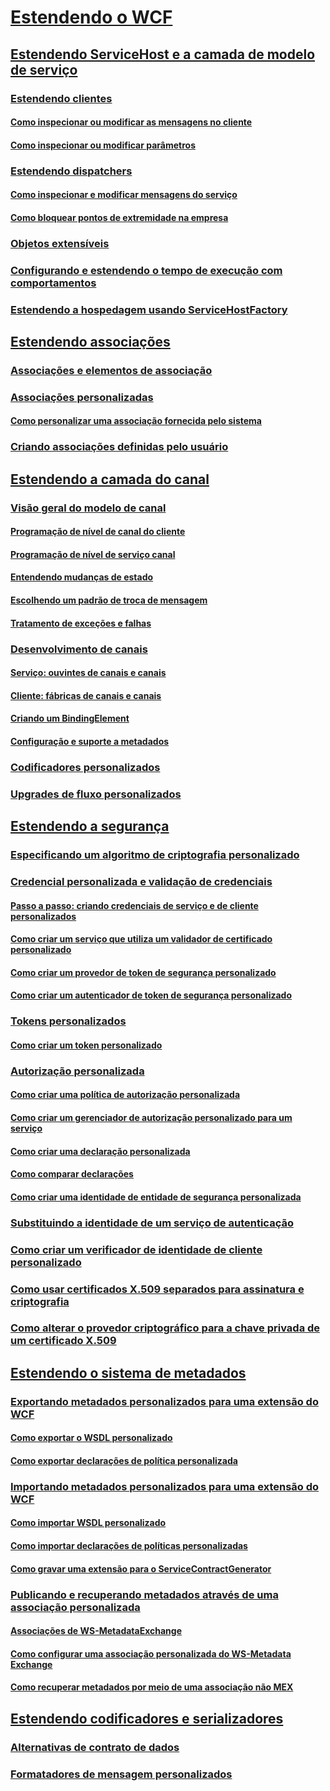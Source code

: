 # [Estendendo o WCF](index.md)
## [Estendendo ServiceHost e a camada de modelo de serviço](extending-servicehost-and-the-service-model-layer.md)
### [Estendendo clientes](extending-clients.md)
#### [Como inspecionar ou modificar as mensagens no cliente](how-to-inspect-or-modify-messages-on-the-client.md)
#### [Como inspecionar ou modificar parâmetros](how-to-inspect-or-modify-parameters.md)
### [Estendendo dispatchers](extending-dispatchers.md)
#### [Como inspecionar e modificar mensagens do serviço](how-to-inspect-and-modify-messages-on-the-service.md)
#### [Como bloquear pontos de extremidade na empresa](how-to-lock-down-endpoints-in-the-enterprise.md)
### [Objetos extensíveis](extensible-objects.md)
### [Configurando e estendendo o tempo de execução com comportamentos](configuring-and-extending-the-runtime-with-behaviors.md)
### [Estendendo a hospedagem usando ServiceHostFactory](extending-hosting-using-servicehostfactory.md)
## [Estendendo associações](extending-bindings.md)
### [Associações e elementos de associação](bindings-and-binding-elements.md)
### [Associações personalizadas](custom-bindings.md)
#### [Como personalizar uma associação fornecida pelo sistema](how-to-customize-a-system-provided-binding.md)
### [Criando associações definidas pelo usuário](creating-user-defined-bindings.md)
## [Estendendo a camada do canal](extending-the-channel-layer.md)
### [Visão geral do modelo de canal](channel-model-overview.md)
#### [Programação de nível de canal do cliente](client-channel-level-programming.md)
#### [Programação de nível de serviço canal](service-channel-level-programming.md)
#### [Entendendo mudanças de estado](understanding-state-changes.md)
#### [Escolhendo um padrão de troca de mensagem](choosing-a-message-exchange-pattern.md)
#### [Tratamento de exceções e falhas](handling-exceptions-and-faults.md)
### [Desenvolvimento de canais](developing-channels.md)
#### [Serviço: ouvintes de canais e canais](service-channel-listeners-and-channels.md)
#### [Cliente: fábricas de canais e canais](client-channel-factories-and-channels.md)
#### [Criando um BindingElement](creating-a-bindingelement.md)
#### [Configuração e suporte a metadados](configuration-and-metadata-support.md)
### [Codificadores personalizados](custom-encoders.md)
### [Upgrades de fluxo personalizados](custom-stream-upgrades.md)
## [Estendendo a segurança](extending-security.md)
### [Especificando um algoritmo de criptografia personalizado](specifying-a-custom-crypto-algorithm.md)
### [Credencial personalizada e validação de credenciais](custom-credential-and-credential-validation.md)
#### [Passo a passo: criando credenciais de serviço e de cliente personalizados](walkthrough-creating-custom-client-and-service-credentials.md)
#### [Como criar um serviço que utiliza um validador de certificado personalizado](how-to-create-a-service-that-employs-a-custom-certificate-validator.md)
#### [Como criar um provedor de token de segurança personalizado](how-to-create-a-custom-security-token-provider.md)
#### [Como criar um autenticador de token de segurança personalizado](how-to-create-a-custom-security-token-authenticator.md)
### [Tokens personalizados](custom-tokens.md)
#### [Como criar um token personalizado](how-to-create-a-custom-token.md)
### [Autorização personalizada](custom-authorization.md)
#### [Como criar uma política de autorização personalizada](how-to-create-a-custom-authorization-policy.md)
#### [Como criar um gerenciador de autorização personalizado para um serviço](how-to-create-a-custom-authorization-manager-for-a-service.md)
#### [Como criar uma declaração personalizada](how-to-create-a-custom-claim.md)
#### [Como comparar declarações](how-to-compare-claims.md)
#### [Como criar uma identidade de entidade de segurança personalizada](how-to-create-a-custom-principal-identity.md)
### [Substituindo a identidade de um serviço de autenticação](overriding-the-identity-of-a-service-for-authentication.md)
### [Como criar um verificador de identidade de cliente personalizado](how-to-create-a-custom-client-identity-verifier.md)
### [Como usar certificados X.509 separados para assinatura e criptografia](how-to-use-separate-x-509-certificates-for-signing-and-encryption.md)
### [Como alterar o provedor criptográfico para a chave privada de um certificado X.509](change-cryptographic-provider-x509-certificate-private-key.md)
## [Estendendo o sistema de metadados](extending-the-metadata-system.md)
### [Exportando metadados personalizados para uma extensão do WCF](exporting-custom-metadata-for-a-wcf-extension.md)
#### [Como exportar o WSDL personalizado](how-to-export-custom-wsdl.md)
#### [Como exportar declarações de política personalizada](how-to-export-custom-policy-assertions.md)
### [Importando metadados personalizados para uma extensão do WCF](importing-custom-metadata-for-a-wcf-extension.md)
#### [Como importar WSDL personalizado](how-to-import-custom-wsdl.md)
#### [Como importar declarações de políticas personalizadas](how-to-import-custom-policy-assertions.md)
#### [Como gravar uma extensão para o ServiceContractGenerator](how-to-write-an-extension-for-the-servicecontractgenerator.md)
### [Publicando e recuperando metadados através de uma associação personalizada](publishing-and-retrieving-metadata-over-a-custom-binding.md)
#### [Associações de WS-MetadataExchange](ws-metadataexchange-bindings.md)
#### [Como configurar uma associação personalizada do WS-Metadata Exchange](how-to-configure-a-custom-ws-metadata-exchange-binding.md)
#### [Como recuperar metadados por meio de uma associação não MEX](how-to-retrieve-metadata-over-a-non-mex-binding.md)
## [Estendendo codificadores e serializadores](extending-encoders-and-serializers.md)
### [Alternativas de contrato de dados](data-contract-surrogates.md)
### [Formatadores de mensagem personalizados](custom-message-formatters.md)
